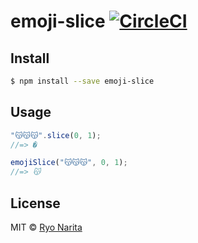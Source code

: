 # emoji-slice [![CircleCI](https://circleci.com/gh/cakecatz/emoji-slice/tree/master.svg?style=svg)](https://circleci.com/gh/cakecatz/emoji-slice/tree/master)

## Install

```bash
$ npm install --save emoji-slice
```

## Usage

```js
"😽😽😽".slice(0, 1);
//=> �

emojiSlice("😽😽😽", 0, 1);
//=> 😽
```

## License

MIT © [Ryo Narita](https://github.com/cakecatz)
